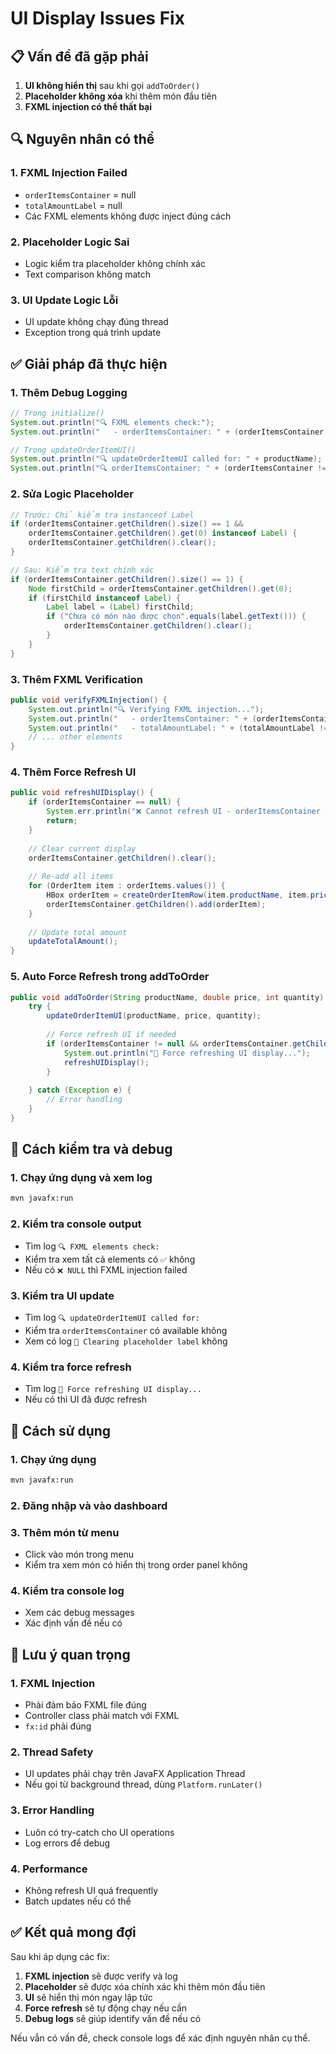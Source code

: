 # UI Display Issues Fix

## 📋 **Vấn đề đã gặp phải**

1. **UI không hiển thị** sau khi gọi `addToOrder()`
2. **Placeholder không xóa** khi thêm món đầu tiên
3. **FXML injection có thể thất bại**

## 🔍 **Nguyên nhân có thể**

### **1. FXML Injection Failed**
- `orderItemsContainer` = null
- `totalAmountLabel` = null
- Các FXML elements không được inject đúng cách

### **2. Placeholder Logic Sai**
- Logic kiểm tra placeholder không chính xác
- Text comparison không match

### **3. UI Update Logic Lỗi**
- UI update không chạy đúng thread
- Exception trong quá trình update

## ✅ **Giải pháp đã thực hiện**

### **1. Thêm Debug Logging**
```java
// Trong initialize()
System.out.println("🔍 FXML elements check:");
System.out.println("   - orderItemsContainer: " + (orderItemsContainer != null ? "✅ Available" : "❌ NULL"));

// Trong updateOrderItemUI()
System.out.println("🔍 updateOrderItemUI called for: " + productName);
System.out.println("🔍 orderItemsContainer: " + (orderItemsContainer != null ? "✅ Available" : "❌ NULL"));
```

### **2. Sửa Logic Placeholder**
```java
// Trước: Chỉ kiểm tra instanceof Label
if (orderItemsContainer.getChildren().size() == 1 &&
    orderItemsContainer.getChildren().get(0) instanceof Label) {
    orderItemsContainer.getChildren().clear();
}

// Sau: Kiểm tra text chính xác
if (orderItemsContainer.getChildren().size() == 1) {
    Node firstChild = orderItemsContainer.getChildren().get(0);
    if (firstChild instanceof Label) {
        Label label = (Label) firstChild;
        if ("Chưa có món nào được chọn".equals(label.getText())) {
            orderItemsContainer.getChildren().clear();
        }
    }
}
```

### **3. Thêm FXML Verification**
```java
public void verifyFXMLInjection() {
    System.out.println("🔍 Verifying FXML injection...");
    System.out.println("   - orderItemsContainer: " + (orderItemsContainer != null ? "✅" : "❌"));
    System.out.println("   - totalAmountLabel: " + (totalAmountLabel != null ? "✅" : "❌"));
    // ... other elements
}
```

### **4. Thêm Force Refresh UI**
```java
public void refreshUIDisplay() {
    if (orderItemsContainer == null) {
        System.err.println("❌ Cannot refresh UI - orderItemsContainer is null");
        return;
    }
    
    // Clear current display
    orderItemsContainer.getChildren().clear();
    
    // Re-add all items
    for (OrderItem item : orderItems.values()) {
        HBox orderItem = createOrderItemRow(item.productName, item.price, item.quantity);
        orderItemsContainer.getChildren().add(orderItem);
    }
    
    // Update total amount
    updateTotalAmount();
}
```

### **5. Auto Force Refresh trong addToOrder**
```java
public void addToOrder(String productName, double price, int quantity) {
    try {
        updateOrderItemUI(productName, price, quantity);
        
        // Force refresh UI if needed
        if (orderItemsContainer != null && orderItemsContainer.getChildren().isEmpty() && !orderItems.isEmpty()) {
            System.out.println("🔄 Force refreshing UI display...");
            refreshUIDisplay();
        }
        
    } catch (Exception e) {
        // Error handling
    }
}
```

## 🎯 **Cách kiểm tra và debug**

### **1. Chạy ứng dụng và xem log**
```bash
mvn javafx:run
```

### **2. Kiểm tra console output**
- Tìm log `🔍 FXML elements check:`
- Kiểm tra xem tất cả elements có `✅` không
- Nếu có `❌ NULL` thì FXML injection failed

### **3. Kiểm tra UI update**
- Tìm log `🔍 updateOrderItemUI called for:`
- Kiểm tra `orderItemsContainer` có available không
- Xem có log `🧹 Clearing placeholder label` không

### **4. Kiểm tra force refresh**
- Tìm log `🔄 Force refreshing UI display...`
- Nếu có thì UI đã được refresh

## 🚀 **Cách sử dụng**

### **1. Chạy ứng dụng**
```bash
mvn javafx:run
```

### **2. Đăng nhập và vào dashboard**

### **3. Thêm món từ menu**
- Click vào món trong menu
- Kiểm tra xem món có hiển thị trong order panel không

### **4. Kiểm tra console log**
- Xem các debug messages
- Xác định vấn đề nếu có

## 📝 **Lưu ý quan trọng**

### **1. FXML Injection**
- Phải đảm bảo FXML file đúng
- Controller class phải match với FXML
- `fx:id` phải đúng

### **2. Thread Safety**
- UI updates phải chạy trên JavaFX Application Thread
- Nếu gọi từ background thread, dùng `Platform.runLater()`

### **3. Error Handling**
- Luôn có try-catch cho UI operations
- Log errors để debug

### **4. Performance**
- Không refresh UI quá frequently
- Batch updates nếu có thể

## ✅ **Kết quả mong đợi**

Sau khi áp dụng các fix:

1. **FXML injection** sẽ được verify và log
2. **Placeholder** sẽ được xóa chính xác khi thêm món đầu tiên
3. **UI** sẽ hiển thị món ngay lập tức
4. **Force refresh** sẽ tự động chạy nếu cần
5. **Debug logs** sẽ giúp identify vấn đề nếu có

Nếu vẫn có vấn đề, check console logs để xác định nguyên nhân cụ thể.

